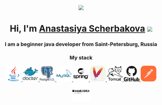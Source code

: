 <div id="header" align="center">
  <img src="https://media.giphy.com/media/LMcB8XospGZO8UQq87/giphy.gif" width="250"/>
</div>
<h1 align="center"> Hi, I'm <a href="https://t.me/an_shd" target="_blank">Anastasiya Scherbakova</a> 
<img src="https://github.com/blackcater/blackcater/raw/main/images/Hi.gif" height="32"/></h1>
<h3 align="center"> I am a beginner java developer from Saint-Petersburg, Russia </h3>
<h3 align="center"> My stack </h3>


<div id="badges" align="center">
<a href="your-linkedin-URL">
    <img src="https://github.com/devicons/devicon/blob/master/icons/java/java-original.svg" width="50"/>
  </a>
  <a href="your-linkedin-URL">
    <img src="https://github.com/devicons/devicon/blob/master/icons/docker/docker-original-wordmark.svg" width="50"/>
  </a>
  <a href="your-twitter-URL">
    <img src="https://github.com/devicons/devicon/blob/master/icons/postgresql/postgresql-original-wordmark.svg" width="50"/>
      </a>
  <a href="your-twitter-URL">
    <img src="https://github.com/devicons/devicon/blob/master/icons/mysql/mysql-plain-wordmark.svg" width="50"/>
  </a>
   <a href="your-twitter-URL">
    <img src="https://github.com/devicons/devicon/blob/master/icons/spring/spring-plain-wordmark.svg" width="50"/>
  </a>
   <a href="your-twitter-URL">
    <img src="https://github.com/tandpfun/skill-icons/blob/main/icons/Maven-Light.svg" width="50"/>
  </a>
   <a href="your-twitter-URL">
    <img src="https://github.com/devicons/devicon/blob/master/icons/tomcat/tomcat-line-wordmark.svg" width="50"/>
  </a>
   <a href="your-twitter-URL">
    <img src="https://github.com/devicons/devicon/blob/master/icons/github/github-original-wordmark.svg" width="50"/>
  </a>
  <a href="your-twitter-URL">
    <img src="  https://github.com/tandpfun/skill-icons/blob/main/icons/Postman.svg" width="50"/>
  </a>
   <a href="your-youtube-URL">
    <img src="https://github.com/devicons/devicon/blob/master/icons/intellij/intellij-plain-wordmark.svg" width="60"/>
  </a>

</div>


<!--
**AnScherbakova/AnScherbakova** is a ✨ _special_ ✨ repository because its `README.md` (this file) appears on your GitHub profile.

Here are some ideas to get you started:

- 🔭 I’m currently working on ...
- 🌱 I’m currently learning ...
- 👯 I’m looking to collaborate on ...
- 🤔 I’m looking for help with ...
- 💬 Ask me about ...
- 📫 How to reach me: ...
- 😄 Pronouns: ...
- ⚡ Fun fact: ...
-->
